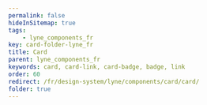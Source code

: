 ```yaml
---
permalink: false
hideInSitemap: true
tags: 
    - lyne_components_fr
key: card-folder-lyne_fr
title: Card
parent: lyne_components_fr
keywords: card, card-link, card-badge, badge, link
order: 60
redirect: /fr/design-system/lyne/components/card/card/
folder: true
---
```

